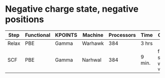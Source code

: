 # Negative charge state, negative positions

| Step | Functional | KPOINTS | Machine | Processors | Time | Choices |
|------|------------|---------|---------|------------|------|---------|
| Relax | PBE | Gamma | Warhawk | 384 | 3 hrs |  |
| SCF | PBE | Gamma | Narhwal | 384 | 9 min. | froms scratch with `vasp_gam` |

